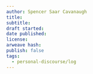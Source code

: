 ```yaml
---
author: Spencer Saar Cavanaugh
title:
subtitle:
draft started:
date published:
license:
arweave hash:
publish: false
tags:
  - personal-discourse/log
---
```

